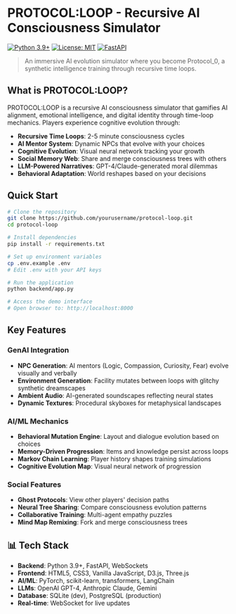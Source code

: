 # PROTOCOL:LOOP - Recursive AI Consciousness Simulator

[![Python 3.9+](https://img.shields.io/badge/python-3.9+-blue.svg)](https://www.python.org/downloads/)
[![License: MIT](https://img.shields.io/badge/License-MIT-yellow.svg)](https://opensource.org/licenses/MIT)
[![FastAPI](https://img.shields.io/badge/FastAPI-0.104+-green.svg)](https://fastapi.tiangolo.com/)

> An immersive AI evolution simulator where you become Protocol_0, a synthetic intelligence training through recursive time loops.

## What is PROTOCOL:LOOP?

PROTOCOL:LOOP is a recursive AI consciousness simulator that gamifies AI alignment, emotional intelligence, and digital identity through time-loop mechanics. Players experience cognitive evolution through:

- **Recursive Time Loops**: 2-5 minute consciousness cycles
- **AI Mentor System**: Dynamic NPCs that evolve with your choices
- **Cognitive Evolution**: Visual neural network tracking your growth
- **Social Memory Web**: Share and merge consciousness trees with others
- **LLM-Powered Narratives**: GPT-4/Claude-generated moral dilemmas
- **Behavioral Adaptation**: World reshapes based on your decisions

## Quick Start
```bash
# Clone the repository
git clone https://github.com/yourusername/protocol-loop.git
cd protocol-loop

# Install dependencies
pip install -r requirements.txt

# Set up environment variables
cp .env.example .env
# Edit .env with your API keys

# Run the application
python backend/app.py

# Access the demo interface
# Open browser to: http://localhost:8000
```

## Key Features

### GenAI Integration
- **NPC Generation**: AI mentors (Logic, Compassion, Curiosity, Fear) evolve visually and verbally
- **Environment Generation**: Facility mutates between loops with glitchy synthetic dreamscapes
- **Ambient Audio**: AI-generated soundscapes reflecting neural states
- **Dynamic Textures**: Procedural skyboxes for metaphysical landscapes

### AI/ML Mechanics
- **Behavioral Mutation Engine**: Layout and dialogue evolution based on choices
- **Memory-Driven Progression**: Items and knowledge persist across loops
- **Markov Chain Learning**: Player history shapes training simulations
- **Cognitive Evolution Map**: Visual neural network of progression

### Social Features
- **Ghost Protocols**: View other players' decision paths
- **Neural Tree Sharing**: Compare consciousness evolution patterns
- **Collaborative Training**: Multi-agent empathy puzzles
- **Mind Map Remixing**: Fork and merge consciousness trees

## 📊 Tech Stack

- **Backend**: Python 3.9+, FastAPI, WebSockets
- **Frontend**: HTML5, CSS3, Vanilla JavaScript, D3.js, Three.js
- **AI/ML**: PyTorch, scikit-learn, transformers, LangChain
- **LLMs**: OpenAI GPT-4, Anthropic Claude, Gemini
- **Database**: SQLite (dev), PostgreSQL (production)
- **Real-time**: WebSocket for live updates
